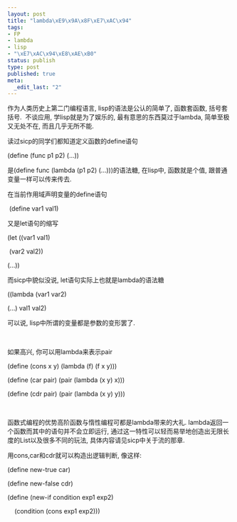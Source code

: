```yaml
--- 
layout: post
title: "lambda\xE9\x9A\x8F\xE7\xAC\x94"
tags: 
- FP
- lambda
- lisp
- "\xE7\xAC\x94\xE8\xAE\xB0"
status: publish
type: post
published: true
meta: 
  _edit_last: "2"
---
```

作为人类历史上第二门编程语言, lisp的语法是公认的简单了, 函数套函数, 括号套括号.  不谈应用, 学lisp就是为了娱乐的, 最有意思的东西莫过于lambda, 简单至极又无处不在, 而且几乎无所不能.

<span> </span>

读过sicp的同学们都知道定义函数的define语句

<span> </span>(define (func p1 p2) (...))<span> </span>

是(define func (lambda (p1 p2) (...)))的语法糖, 在lisp中, 函数就是个值, 跟普通变量一样可以传来传去. 

在当前作用域声明变量的define语句

 (define var1 val1)

又是let语句的缩写

<span> </span>(let ((var1 val1)

<span> </span>  (var2 val2))

<span> </span>(...))

而sicp中貌似没说, let语句实际上也就是lambda的语法糖

((lambda (var1 var2)

<span> </span>(...) val1 val2)

可以说, lisp中所谓的变量都是参数的变形罢了.

 

如果高兴, 你可以用lambda来表示pair

<span> </span>(define (cons x y) (lambda (f) (f x y)))

<span> </span>(define (car pair) (pair (lambda (x y) x)))

<span> </span>(define (cdr pair) (pair (lambda (x y) y)))

 

函数式编程的优势高阶函数与惰性编程可都是lambda带来的大礼. lambda返回一个函数而其中的语句并不会立即运行, 通过这一特性可以轻而易举地创造出无限长度的List以及很多不同的玩法, 具体内容请见sicp中关于流的那章.

用cons,car和cdr就可以构造出逻辑判断, 像这样:

(define new-true car)

(define new-false cdr)

(define (new-if condition exp1 exp2)

    (condition (cons exp1 exp2)))
